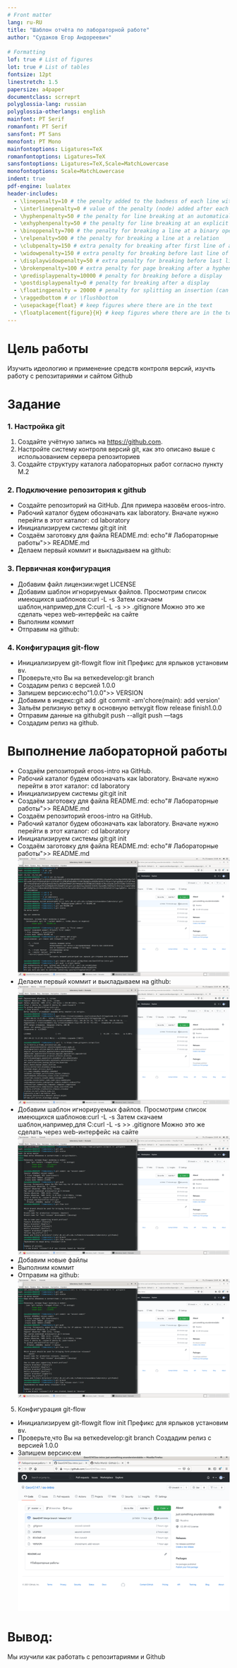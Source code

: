 ```yaml
---
# Front matter
lang: ru-RU
title: "Шаблон отчёта по лабораторной работе"
author: "Судаков Егор Андореевич"

# Formatting
lof: true # List of figures
lot: true # List of tables
fontsize: 12pt
linestretch: 1.5
papersize: a4paper
documentclass: scrreprt
polyglossia-lang: russian
polyglossia-otherlangs: english
mainfont: PT Serif
romanfont: PT Serif
sansfont: PT Sans
monofont: PT Mono
mainfontoptions: Ligatures=TeX
romanfontoptions: Ligatures=TeX
sansfontoptions: Ligatures=TeX,Scale=MatchLowercase
monofontoptions: Scale=MatchLowercase
indent: true
pdf-engine: lualatex
header-includes:
  - \linepenalty=10 # the penalty added to the badness of each line within a paragraph (no associated penalty node) Increasing the value makes tex try to have fewer lines in the paragraph.
  - \interlinepenalty=0 # value of the penalty (node) added after each line of a paragraph.
  - \hyphenpenalty=50 # the penalty for line breaking at an automatically inserted hyphen
  - \exhyphenpenalty=50 # the penalty for line breaking at an explicit hyphen
  - \binoppenalty=700 # the penalty for breaking a line at a binary operator
  - \relpenalty=500 # the penalty for breaking a line at a relation
  - \clubpenalty=150 # extra penalty for breaking after first line of a paragraph
  - \widowpenalty=150 # extra penalty for breaking before last line of a paragraph
  - \displaywidowpenalty=50 # extra penalty for breaking before last line before a display math
  - \brokenpenalty=100 # extra penalty for page breaking after a hyphenated line
  - \predisplaypenalty=10000 # penalty for breaking before a display
  - \postdisplaypenalty=0 # penalty for breaking after a display
  - \floatingpenalty = 20000 # penalty for splitting an insertion (can only be split footnote in standard LaTeX)
  - \raggedbottom # or \flushbottom
  - \usepackage{float} # keep figures where there are in the text
  - \floatplacement{figure}{H} # keep figures where there are in the text
---
```


# Цель работы

Изучить идеологию и применение средств контроля версий, изучть работу с репозитариями и сайтом   Github

# Задание

### 1. Настройка git
1. Создайте учётную запись на https://github.com.
2. Настройте систему контроля версий git, как это описано выше c использованием сервера репозиториев 
3. Создайте структуру каталога лабораторных работ согласно пункту М.2
### 2. Подключение репозитория к github
- Создайте репозиторий на GitHub. Для примера назовём егоos-intro.
- Рабочий каталог будем обозначать как laboratory. Вначале нужно перейти в этот каталог: cd laboratory
- Инициализируем системы git:git init
- Создаём заготовку для файла README.md: echo"# Лабораторные работы">> README.md
- Делаем первый коммит и выкладываем на github:

### 3. Первичная конфигурация
- Добавим файл лицензии:wget  LICENSE
- Добавим шаблон игнорируемых файлов. Просмотрим список имеющихся шаблонов:curl -L -s Затем скачаем шаблон,например,для C:curl -L -s  >> .gitignore Можно это же сделать через web-интерфейс на сайте
- Выполним коммит
- Отправим на github:
### 4. Конфигурация git-flow
- Инициализируем git-flowgit flow init
Префикс для ярлыков установим вv.
- Проверьте,что Вы на веткеdevelop:git branch
- Создадим релиз с версией 1.0.0
- Запишем версию:echo"1.0.0">> VERSION
- Добавим в индекс:git add .git commit -am'chore(main): add version'
- Зальём релизную ветку в основную веткуgit flow release finish1.0.0
- Отправим данные на githubgit push --allgit push —tags
- Создадим релиз на github.


# Выполнение лабораторной работы

- Создаём репозиторий егоos-intro на GitHub.
- Рабочий каталог будем обозначать как laboratory. Вначале нужно перейти в этот каталог: cd laboratory
- Инициализируем системы git:git init
- Создаём заготовку для файла README.md: echo"# Лабораторные работы">> README.md
- Создаём репозиторий егоos-intro на GitHub.
- Рабочий каталог будем обозначать как laboratory. Вначале нужно перейти в этот каталог: cd laboratory
- Инициализируем системы git:git init
- Создаём заготовку для файла README.md: echo"# Лабораторные работы">> README.md
![](image/1.png)
- Делаем первый коммит и выкладываем на github:
![](image/2.png)
- Добавим шаблон игнорируемых файлов. Просмотрим список имеющихся шаблонов:curl -L -s Затем скачаем шаблон,например,для C:curl -L -s  >> .gitignore Можно это же сделать через web-интерфейс на сайте
![](image/3.png)
- Добавим новые файлы
- Выполним коммит
- Отправим на github:
![](image/3.png)
5. Конфигурация git-flow
- Инициализируем git-flowgit flow init
Префикс для ярлыков установим вv.
- Проверьте,что Вы на веткеdevelop:git branch
 Создадим релиз с версией 1.0.0
- Запишем версию:eм
![](image/7.png)
# Вывод: 
Мы изучили как работать с репозитариями и Github